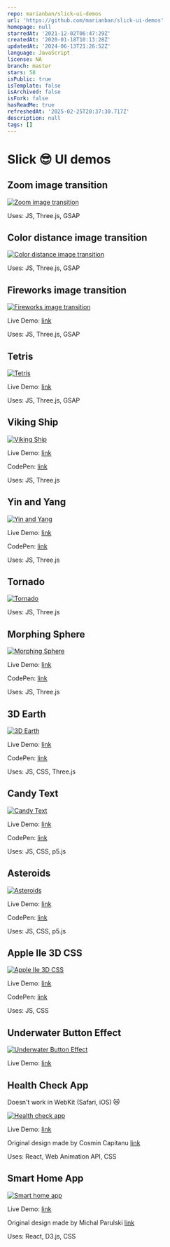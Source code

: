 ```yaml
---
repo: marianban/slick-ui-demos
url: 'https://github.com/marianban/slick-ui-demos'
homepage: null
starredAt: '2021-12-02T06:47:29Z'
createdAt: '2020-01-18T10:13:28Z'
updatedAt: '2024-06-13T21:26:52Z'
language: JavaScript
license: NA
branch: master
stars: 58
isPublic: true
isTemplate: false
isArchived: false
isFork: false
hasReadMe: true
refreshedAt: '2025-02-25T20:37:30.717Z'
description: null
tags: []
---
```


# Slick 😎 UI demos

## Zoom image transition

[![Zoom image transition
](zoomTransition.gif)](https://demos.closure.sk/img-transition/dist/)

Uses: JS, Three.js, GSAP

## Color distance image transition

[![Color distance image transition
](imageTransition.gif)](https://demos.closure.sk/img-transition/dist/)

Uses: JS, Three.js, GSAP

## Fireworks image transition

[![Fireworks image transition
](fireworks-optimized.gif)](https://demos.closure.sk/gallery/dist/)

Live Demo: [link](https://demos.closure.sk/gallery/dist/)

Uses: JS, Three.js, GSAP

## Tetris

[![Tetris](tetris.gif)](https://demos.closure.sk/tetris/build/)

Live Demo: [link](https://demos.closure.sk/tetris/build/)

Uses: JS, Three.js, GSAP

## Viking Ship

[![Viking Ship](vikingShip.gif)](http://marianban.github.io/sea/index.html)

Live Demo: [link](http://marianban.github.io/sea/index.html)

CodePen: [link](https://codepen.io/marianban/full/MWEogJv)

Uses: JS, Three.js

## Yin and Yang

[![Yin and Yang](YinYang3D.gif)](http://marianban.github.io/yin-and-yang/index.html)

Live Demo: [link](http://marianban.github.io/yin-and-yang/index.html)

CodePen: [link](https://codepen.io/marianban/full/jOLGOjM)

Uses: JS, Three.js

## Tornado

[![Tornado](tornado-optimized.gif)](http://marianban.github.io/tornado/index.html)

Uses: JS, Three.js

## Morphing Sphere

[![Morphing Sphere](MorphingSphere-optimized.gif)](http://marianban.github.io/sphere/index.html)

Live Demo: [link](http://marianban.github.io/sphere/index.html)

CodePen: [link](https://codepen.io/marianban/full/LYxLpmW)

Uses: JS, Three.js

## 3D Earth

[![3D Earth](earth-optimize.gif)](http://marianban.github.io/earth/index.html)

Live Demo: [link](http://marianban.github.io/earth/index.html)

CodePen: [link](https://codepen.io/marianban/full/bGBXmvJ)

Uses: JS, CSS, Three.js

## Candy Text

[![Candy Text](candy-text-optimized.gif)](http://marianban.github.io/candy-text/index.html)

Live Demo: [link](http://marianban.github.io/candy-text/index.html)

CodePen: [link](https://codepen.io/marianban/full/OJbVLeN)

Uses: JS, CSS, p5.js

## Asteroids

[![Asteroids](asteroids-7.gif)](http://marianban.github.io/asteroids/index.html)

Live Demo: [link](http://marianban.github.io/asteroids/index.html)

CodePen: [link](https://codepen.io/marianban/pen/zYBXGRV)

Uses: JS, CSS, p5.js

## Apple IIe 3D CSS

[![Apple IIe 3D CSS](AppleIIe.png)](http://marianban.github.io/apple-IIe/index.html)

Live Demo: [link](http://marianban.github.io/apple-IIe/index.html)

CodePen: [link](https://codepen.io/marianban/pen/mdeVBKo)

Uses: JS, CSS

## Underwater Button Effect

[![Underwater Button Effect](underwater-btn-effect.gif)](http://marianban.github.io/underwater-button-effect/index.html)

Live Demo: [link](http://marianban.github.io/underwater-button-effect/index.html)

## Health Check App

Doesn't work in WebKit (Safari, iOS) 😿

[![Health check app](health-check-app.gif)](http://marianban.github.io/health-check/index.html)

Live Demo: [link](http://marianban.github.io/health-check/index.html)

Original design made by Cosmin Capitanu [link](https://dribbble.com/shots/8584111-Health-Check)

Uses: React, Web Animation API, CSS

## Smart Home App

[![Smart home app](smart-home-app.gif)](http://marianban.github.io/smart-home-app/index.html)

Live Demo: [link](http://marianban.github.io/smart-home-app/index.html)

Original design made by Michal Parulski [link](https://dribbble.com/shots/6914699-Smart-Home-App)

Uses: React, D3.js, CSS
